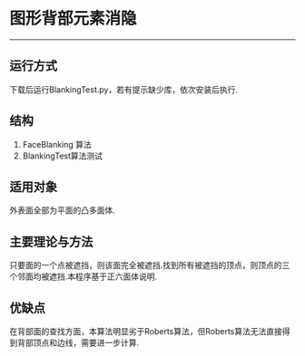 # 图形背部元素消隐


----------
## 运行方式
下载后运行BlankingTest.py，若有提示缺少库，依次安装后执行.

## 结构
1. FaceBlanking 算法
2. BlankingTest算法测试

## 适用对象
外表面全部为平面的凸多面体.

## 主要理论与方法
只要面的一个点被遮挡，则该面完全被遮挡.找到所有被遮挡的顶点，则顶点的三个邻面均被遮挡.本程序基于正六面体说明.

## 优缺点
在背部面的查找方面，本算法明显劣于Roberts算法，但Roberts算法无法直接得到背部顶点和边线，需要进一步计算.

